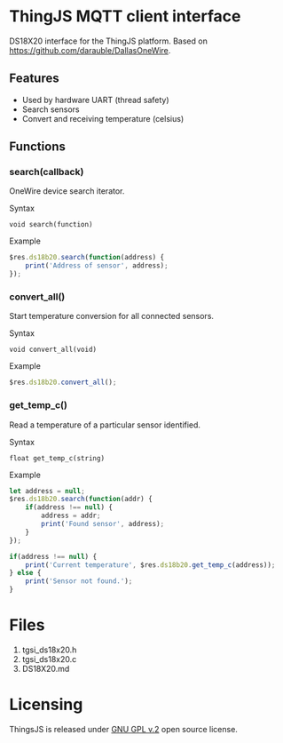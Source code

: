 # ThingJS MQTT client interface

DS18X20 interface for the ThingJS platform.
Based on https://github.com/darauble/DallasOneWire.

## Features

- Used by hardware UART (thread safety)
- Search sensors
- Convert and receiving temperature (celsius)

## Functions
### search(callback)
OneWire device search iterator. 

Syntax
 
``void search(function)``

Example

```javascript
$res.ds18b20.search(function(address) {
    print('Address of sensor', address);
});
```

### convert_all() 
Start temperature conversion for all connected sensors.

Syntax

``void convert_all(void)``

Example

```javascript
$res.ds18b20.convert_all();
```

### get_temp_c() 
Read a temperature of a particular sensor identified.

Syntax

``float get_temp_c(string)``

Example

```javascript
let address = null;
$res.ds18b20.search(function(addr) {
    if(address !== null) {
        address = addr;
        print('Found sensor', address);
    }
});

if(address !== null) {
    print('Current temperature', $res.ds18b20.get_temp_c(address));
} else {
    print('Sensor not found.');
}
```
# Files
1. tgsi_ds18x20.h
2. tgsi_ds18x20.c
2. DS18X20.md

# Licensing
ThingsJS is released under
[GNU GPL v.2](http://www.gnu.org/licenses/old-licenses/gpl-2.0.html)
open source license.